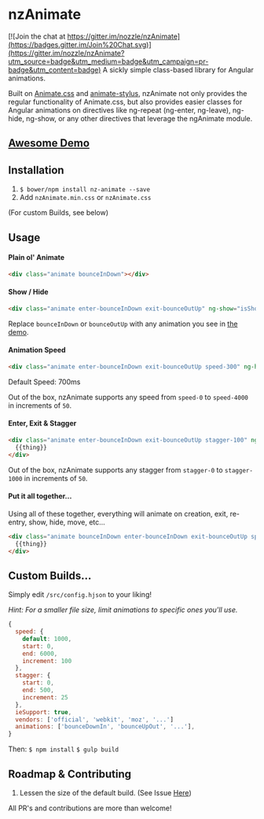 # nzAnimate

[![Join the chat at https://gitter.im/nozzle/nzAnimate](https://badges.gitter.im/Join%20Chat.svg)](https://gitter.im/nozzle/nzAnimate?utm_source=badge&utm_medium=badge&utm_campaign=pr-badge&utm_content=badge)
A sickly simple class-based library for Angular animations.

Built on [Animate.css](http://daneden.github.io/animate.css/) and [animate-stylus](https://github.com/slang800/animate-stylus), nzAnimate not only provides the regular functionality of Animate.css, but also provides easier classes for Angular animations on directives like ng-repeat (ng-enter, ng-leave), ng-hide, ng-show, or any other directives that leverage the ngAnimate module.

## [Awesome Demo](http://nozzle.github.io/nzAnimate/)

## Installation

1. `$ bower/npm install nz-animate --save`
2. Add `nzAnimate.min.css` or `nzAnimate.css`

(For custom Builds, see below)

## Usage

#### Plain ol' Animate

```html
<div class="animate bounceInDown"></div>
```

#### Show / Hide

```html
<div class="animate enter-bounceInDown exit-bounceOutUp" ng-show="isShowing">Stuff</div>
```

Replace `bounceInDown` or `bounceOutUp` with any animation you see in [the demo](http://nozzle.github.io/nzAnimate/).

#### Animation Speed

```html
<div class="animate enter-bounceInDown exit-bounceOutUp speed-300" ng-hide="!isShowing">Stuff</div>
```

Default Speed: 700ms

Out of the box, nzAnimate supports any speed from `speed-0` to `speed-4000` in increments of `50`.

#### Enter, Exit & Stagger

```html
<div class="animate enter-bounceInDown exit-bounceOutUp stagger-100" ng-repeat="thing in things">
  {{thing}}
</div>
```

Out of the box, nzAnimate supports any stagger from `stagger-0` to `stagger-1000` in increments of `50`.

#### Put it all together...

Using all of these together, everything will animate on creation, exit, re-entry, show, hide, move, etc...

```html
<div class="animate bounceInDown enter-bounceInDown exit-bounceOutUp speed-500 stagger-100" ng-repeat="thing in things">
  {{thing}}
</div>
```

## Custom Builds...

Simply edit `/src/config.hjson` to your liking!

*Hint: For a smaller file size, limit animations to specific ones you'll use.*

```javascript
{
  speed: {
    default: 1000,
    start: 0,
    end: 6000,
    increment: 100
  },
  stagger: {
    start: 0,
    end: 500,
    increment: 25
  },
  ieSupport: true,
  vendors: ['official', 'webkit', 'moz', '...']
  animations: ['bounceDownIn', 'bounceUpOut', '...'],
}
```
 
Then:
`$ npm install`
`$ gulp build`

## Roadmap & Contributing

1. Lessen the size of the default build. (See Issue [Here](https://github.com/nozzle/nzAnimate/issues/2))

All PR's and contributions are more than welcome!
